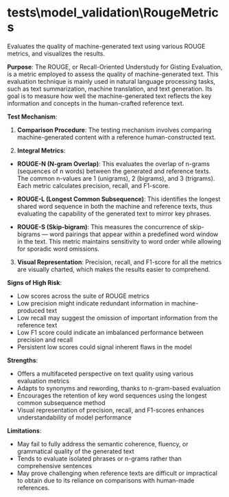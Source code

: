 # tests\model_validation\RougeMetrics

Evaluates the quality of machine-generated text using various ROUGE metrics, and visualizes the results.

**Purpose**: The ROUGE, or Recall-Oriented Understudy for Gisting Evaluation, is a metric employed to assess the
quality of machine-generated text. This evaluation technique is mainly used in natural language processing tasks,
such as text summarization, machine translation, and text generation. Its goal is to measure how well the
machine-generated text reflects the key information and concepts in the human-crafted reference text.

**Test Mechanism**:

1. **Comparison Procedure**: The testing mechanism involves comparing machine-generated content with a reference
human-constructed text.

2. **Integral Metrics**:
- **ROUGE-N (N-gram Overlap)**: This evaluates the overlap of n-grams (sequences of n words) between the
generated and reference texts. The common n-values are 1 (unigrams), 2 (bigrams), and 3 (trigrams). Each metric
calculates precision, recall, and F1-score.

- **ROUGE-L (Longest Common Subsequence)**: This identifies the longest shared word sequence in both the machine
and reference texts, thus evaluating the capability of the generated text to mirror key phrases.

- **ROUGE-S (Skip-bigram)**: This measures the concurrence of skip-bigrams — word pairings that appear within a
predefined word window in the text. This metric maintains sensitivity to word order while allowing for sporadic
word omissions.

3. **Visual Representation**: Precision, recall, and F1-score for all the metrics are visually charted, which makes
the results easier to comprehend.

**Signs of High Risk**:

- Low scores across the suite of ROUGE metrics
- Low precision might indicate redundant information in machine-produced text
- Low recall may suggest the omission of important information from the reference text
- Low F1 score could indicate an imbalanced performance between precision and recall
- Persistent low scores could signal inherent flaws in the model

**Strengths**:

- Offers a multifaceted perspective on text quality using various evaluation metrics
- Adapts to synonyms and rewording, thanks to n-gram-based evaluation
- Encourages the retention of key word sequences using the longest common subsequence method
- Visual representation of precision, recall, and F1-scores enhances understandability of model performance

**Limitations**:

- May fail to fully address the semantic coherence, fluency, or grammatical quality of the generated text
- Tends to evaluate isolated phrases or n-grams rather than comprehensive sentences
- May prove challenging when reference texts are difficult or impractical to obtain due to its reliance on
comparisons with human-made references.